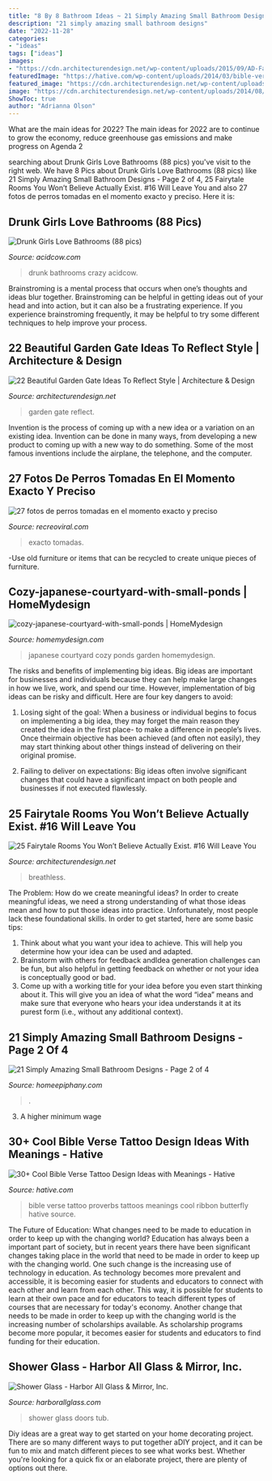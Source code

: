 ```yaml
---
title: "8 By 8 Bathroom Ideas ~ 21 Simply Amazing Small Bathroom Designs"
description: "21 simply amazing small bathroom designs"
date: "2022-11-28"
categories:
- "ideas"
tags: ["ideas"]
images:
- "https://cdn.architecturendesign.net/wp-content/uploads/2015/09/AD-Fairytale-Interiors-You-Wont-Beleive-Exist-07.jpg"
featuredImage: "https://hative.com/wp-content/uploads/2014/03/bible-verse-tattoos/3-proverbs-31-25-ribbon-butterfly.jpg"
featured_image: "https://cdn.architecturendesign.net/wp-content/uploads/2014/08/garden-gate-14.jpg"
image: "https://cdn.architecturendesign.net/wp-content/uploads/2014/08/garden-gate-14.jpg"
ShowToc: true
author: "Adrianna Olson"
---
```



What are the main ideas for 2022?
The main ideas for 2022 are to continue to grow the economy, reduce greenhouse gas emissions and make progress on Agenda 2
	

		
searching about Drunk Girls Love Bathrooms (88 pics) you've visit to the right web. We have 8 Pics about Drunk Girls Love Bathrooms (88 pics) like 21 Simply Amazing Small Bathroom Designs - Page 2 of 4, 25 Fairytale Rooms You Won’t Believe Actually Exist. #16 Will Leave You and also 27 fotos de perros tomadas en el momento exacto y preciso. Here it is:
		
    
## Drunk Girls Love Bathrooms (88 Pics)

<img loading=lazy src="https://cdn.acidcow.com/pics/20130116/crazy_drunk_girl_78.jpg" onerror="this.onerror=null;this.src='https://tse2.mm.bing.net/th?id=OIP.fCqlYyHE5Nzx06Vfe7pgQgHaJ7&amp;pid=15.1';" alt="Drunk Girls Love Bathrooms (88 pics)">

_Source: acidcow.com_

>drunk bathrooms crazy acidcow. 

	

Brainstroming is a mental process that occurs when one’s thoughts and ideas blur together. Brainstroming can be helpful in getting ideas out of your head and into action, but it can also be a frustrating experience. If you experience brainstroming frequently, it may be helpful to try some different techniques to help improve your process.

    
## 22 Beautiful Garden Gate Ideas To Reflect Style | Architecture &amp; Design

<img loading=lazy src="https://cdn.architecturendesign.net/wp-content/uploads/2014/08/garden-gate-14.jpg" onerror="this.onerror=null;this.src='https://tse2.mm.bing.net/th?id=OIP.vxjCLjfb3gXptKDbF-WPhwHaLH&amp;pid=15.1';" alt="22 Beautiful Garden Gate Ideas To Reflect Style | Architecture &amp; Design">

_Source: architecturendesign.net_

>garden gate reflect. 

	

Invention is the process of coming up with a new idea or a variation on an existing idea. Invention can be done in many ways, from developing a new product to coming up with a new way to do something. Some of the most famous inventions include the airplane, the telephone, and the computer.

    
## 27 Fotos De Perros Tomadas En El Momento Exacto Y Preciso

<img loading=lazy src="https://www.recreoviral.com/wp-content/uploads/2014/09/28-FOTOS-DE-PERROS-TOMADAS-EN-EL-MOMENTO-EXACTO-13.jpg" onerror="this.onerror=null;this.src='https://tse3.mm.bing.net/th?id=OIP.t044Ce8bNchCpZ-yBvQ2AgHaJ3&amp;pid=15.1';" alt="27 fotos de perros tomadas en el momento exacto y preciso">

_Source: recreoviral.com_

>exacto tomadas. 

	

-Use old furniture or items that can be recycled to create unique pieces of furniture.

    
## Cozy-japanese-courtyard-with-small-ponds | HomeMydesign

<img loading=lazy src="https://homemydesign.com/wp-content/uploads/2015/08/cozy-japanese-courtyard-with-small-ponds.jpg" onerror="this.onerror=null;this.src='https://tse1.mm.bing.net/th?id=OIP.Bink_9MKnjxsid4i8hpodAHaJ4&amp;pid=15.1';" alt="cozy-japanese-courtyard-with-small-ponds | HomeMydesign">

_Source: homemydesign.com_

>japanese courtyard cozy ponds garden homemydesign. 

	

The risks and benefits of implementing big ideas.
Big ideas are important for businesses and individuals because they can help make large changes in how we live, work, and spend our time. However, implementation of big ideas can be risky and difficult. Here are four key dangers to avoid:
1. Losing sight of the goal: When a business or individual begins to focus on implementing a big idea, they may forget the main reason they created the idea in the first place- to make a difference in people’s lives. Once theirmain objective has been achieved (and often not easily), they may start thinking about other things instead of delivering on their original promise.

2. Failing to deliver on expectations: Big ideas often involve significant changes that could have a significant impact on both people and businesses if not executed flawlessly.

    
## 25 Fairytale Rooms You Won’t Believe Actually Exist. #16 Will Leave You

<img loading=lazy src="https://cdn.architecturendesign.net/wp-content/uploads/2015/09/AD-Fairytale-Interiors-You-Wont-Beleive-Exist-07.jpg" onerror="this.onerror=null;this.src='https://tse3.mm.bing.net/th?id=OIP.g6tHSVe9dkvh9EGr62tgPAHaJ3&amp;pid=15.1';" alt="25 Fairytale Rooms You Won’t Believe Actually Exist. #16 Will Leave You">

_Source: architecturendesign.net_

>breathless. 

	

The Problem: How do we create meaningful ideas?
In order to create meaningful ideas, we need a strong understanding of what those ideas mean and how to put those ideas into practice. Unfortunately, most people lack these foundational skills. In order to get started, here are some basic tips: 
1. Think about what you want your idea to achieve. This will help you determine how your idea can be used and adapted. 
2. Brainstorm with others for feedback andIdea generation challenges can be fun, but also helpful in getting feedback on whether or not your idea is conceptually good or bad. 
3. Come up with a working title for your idea before you even start thinking about it. This will give you an idea of what the word “idea” means and make sure that everyone who hears your idea understands it at its purest form (i.e., without any additional context).

    
## 21 Simply Amazing Small Bathroom Designs - Page 2 Of 4

<img loading=lazy src="https://homeepiphany.com/wp-content/uploads/2015/05/21-Simply-Amazing-Small-Bathroom-Designs-6.jpg" onerror="this.onerror=null;this.src='https://tse2.mm.bing.net/th?id=OIP.wlBE-kp1wEawZzjVRaqDVwHaLH&amp;pid=15.1';" alt="21 Simply Amazing Small Bathroom Designs - Page 2 of 4">

_Source: homeepiphany.com_

>. 

	

3. A higher minimum wage

    
## 30+ Cool Bible Verse Tattoo Design Ideas With Meanings - Hative

<img loading=lazy src="https://hative.com/wp-content/uploads/2014/03/bible-verse-tattoos/3-proverbs-31-25-ribbon-butterfly.jpg" onerror="this.onerror=null;this.src='https://tse4.mm.bing.net/th?id=OIP.QeBzK_2EWTBfH109D8p3BgHaJ4&amp;pid=15.1';" alt="30+ Cool Bible Verse Tattoo Design Ideas with Meanings - Hative">

_Source: hative.com_

>bible verse tattoo proverbs tattoos meanings cool ribbon butterfly hative source. 

	

The Future of Education: What changes need to be made to education in order to keep up with the changing world?
Education has always been a important part of society, but in recent years there have been significant changes taking place in the world that need to be made in order to keep up with the changing world. One such change is the increasing use of technology in education. As technology becomes more prevalent and accessible, it is becoming easier for students and educators to connect with each other and learn from each other. This way, it is possible for students to learn at their own pace and for educators to teach different types of courses that are necessary for today's economy. Another change that needs to be made in order to keep up with the changing world is the increasing number of scholarships available. As scholarship programs become more popular, it becomes easier for students and educators to find funding for their education.

    
## Shower Glass - Harbor All Glass &amp; Mirror, Inc.

<img loading=lazy src="https://harborallglass.com/wp-content/uploads/2013/07/245.jpg" onerror="this.onerror=null;this.src='https://tse3.mm.bing.net/th?id=OIP.ji2A7ThHh-lCLHXgzjYFPwHaJ5&amp;pid=15.1';" alt="Shower Glass - Harbor All Glass &amp; Mirror, Inc.">

_Source: harborallglass.com_

>shower glass doors tub. 

	

Diy ideas are a great way to get started on your home decorating project. There are so many different ways to put together aDIY project, and it can be fun to mix and match different pieces to see what works best. Whether you're looking for a quick fix or an elaborate project, there are plenty of options out there.

